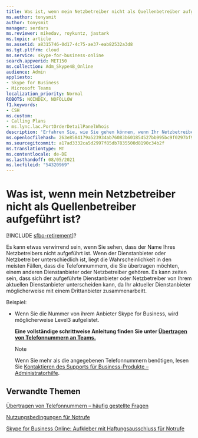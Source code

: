 ```yaml
---
title: Was ist, wenn mein Netzbetreiber nicht als Quellenbetreiber aufgeführt ist?
ms.author: tonysmit
author: tonysmit
manager: serdars
ms.reviewer: mikedav, roykuntz, jastark
ms.topic: article
ms.assetid: a8315746-0d17-4c75-ae37-eab82532a3d8
ms.tgt.pltfrm: cloud
ms.service: skype-for-business-online
search.appverid: MET150
ms.collection: Adm_Skype4B_Online
audience: Admin
appliesto:
- Skype for Business
- Microsoft Teams
localization_priority: Normal
ROBOTS: NOINDEX, NOFOLLOW
f1.keywords:
- CSH
ms.custom:
- Calling Plans
- ms.lync.lac.PortOrderDetailPanelWhois
description: 'Erfahren Sie, wie Sie gehen können, wenn Ihr Netzbetreiber nicht in der Liste Skype for Business. '
ms.openlocfilehash: 263e8584179a523934ab76083b601854527bb995bc9f0297bf9bab34a012dd41
ms.sourcegitcommit: a17ad3332ca5d2997f85db7835500d8190c34b2f
ms.translationtype: MT
ms.contentlocale: de-DE
ms.lasthandoff: 08/05/2021
ms.locfileid: "54320969"
---
```

# <a name="what-if-my-phone-carrier-isnt-listed-as-the-source-carrier"></a>Was ist, wenn mein Netzbetreiber nicht als Quellenbetreiber aufgeführt ist?

[!INCLUDE [sfbo-retirement](../../Hub/includes/sfbo-retirement.md)]?

Es kann etwas verwirrend sein, wenn Sie sehen, dass der Name Ihres Netzbetreibers nicht aufgeführt ist. Wenn der Dienstanbieter oder Netzbetreiber unterschiedlich ist, liegt die Wahrscheinlichkeit in den meisten Fällen, dass die Telefonnummern, die Sie übertragen möchten, einem anderen Dienstanbieter oder Netzbetreiber gehören. Es kann zeiten sein, dass sich der aufgeführte Dienstanbieter oder Netzbetreiber von Ihrem aktuellen Dienstanbieter unterscheiden kann, da Ihr aktueller Dienstanbieter möglicherweise mit einem Drittanbieter zusammenarbeitt. 
  
Beispiel:
  
- Wenn Sie die Nummer von ihrem Anbieter Skype for Business, wird möglicherweise Level3 aufgelistet.
    
  **Eine vollständige schrittweise Anleitung finden Sie unter [Übertragen von Telefonnummern an Teams.](/microsoftteams/phone-number-calling-plans/transfer-phone-numbers-to-teams)**

    > [!NOTE]
    > Wenn Sie mehr als die angegebenen Telefonnummern benötigen, lesen Sie [Kontaktieren des Supports für Business-Produkte – Administratorhilfe](https://support.office.com/article/32a17ca7-6fa0-4870-8a8d-e25ba4ccfd4b).

  
## <a name="related-topics"></a>Verwandte Themen
[Übertragen von Telefonnummern – häufig gestellte Fragen](/microsoftteams/transferring-phone-numbers-common-questions)

[Nutzungsbedingungen für Notrufe](/microsoftteams/emergency-calling-terms-and-conditions)

[Skype for Business Online: Aufkleber mit Haftungsausschluss für Notrufe](https://github.com/MicrosoftDocs/OfficeDocs-SkypeForBusiness/blob/live/Teams/downloads/emergency-calling/emergency-calling-label-(en-us)-(v.1.0).zip?raw=true)

  
 
